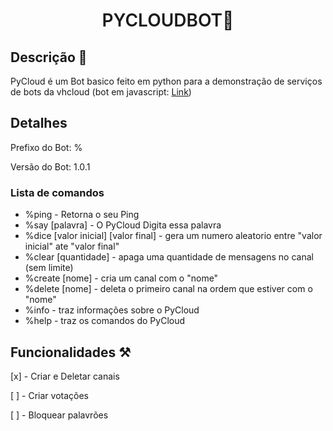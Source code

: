 <h1 align="center" style="font-weight: 600;">PYCLOUDBOT🐍</h1>

## Descrição 📜

PyCloud é um Bot basico feito em python para a demonstração de serviços de bots da vhcloud (bot em javascript: [Link](https://github.com/Vh-Cloud/JsCloudBot))

## Detalhes 

Prefixo do Bot: %

Versão do Bot: 1.0.1

### Lista de comandos

- %ping - Retorna  o seu Ping
- %say [palavra] - O PyCloud Digita essa palavra
- %dice [valor inicial] [valor final] - gera um numero aleatorio entre "valor inicial" ate "valor final"
- %clear [quantidade] - apaga uma quantidade de mensagens no canal (sem limite)
- %create [nome] - cria um canal com o "nome"
- %delete [nome] - deleta o primeiro canal na ordem que estiver com o "nome"
- %info - traz informações sobre o PyCloud
- %help - traz os comandos do PyCloud



## Funcionalidades ⚒️ 

[x] - Criar e Deletar canais

[ ] - Criar votações

[ ] - Bloquear palavrões


